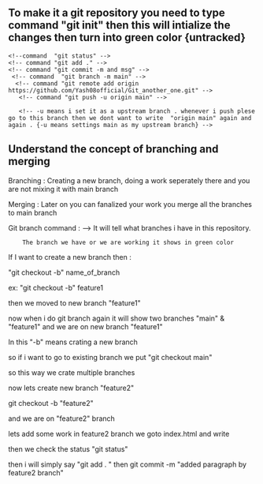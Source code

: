 <h2>To make it a git repository you need to type command "git init"  then this will intialize the changes then turn into green color {untracked} </h2>

    <!--command  "git status" -->
    <!-- command "git add ." -->
    <!-- command "git commit -m and msg" -->
     <!-- command  "git branch -m main" -->
      <!-- command "git remote add origin https://github.com/Yash08official/Git_another_one.git" -->
       <!-- command "git push -u origin main" -->

       <!-- -u means i set it as a upstream branch . whenever i push plese go to this branch then we dont want to write  "origin main" again and again . {-u means settings main as my upstream branch} -->

<h2> Understand the concept of branching and merging </h2>

Branching : Creating a new branch, doing a work seperately there and you are not mixing it with main branch

<!-- All the code is seperate -->

Merging : Later on you can fanalized your work you merge all the branches to main branch

Git branch command : --> It will tell what branches i have in this repository.

        The branch we have or we are working it shows in green color

If I want to create a new branch then :

"git checkout -b" name_of_branch

ex: "git checkout -b" feature1

then we moved to new branch "feature1"

now when i do git branch again it will show two branches "main" & "feature1"
and we are on new branch "feature1"

In this "-b" means crating a new branch

so if i want to go to existing branch we put "git checkout main"

so this way we crate multiple branches

now lets create new branch "feature2"

git checkout -b "feature2"

and we are on "feature2" branch

lets add some work in feature2 branch we goto index.html  and write
<!--  <p>Work by feature2</p> -->

then we check the status
"git status"

then i will simply say "git add . "
then git commit -m "added paragraph by feature2 branch"
